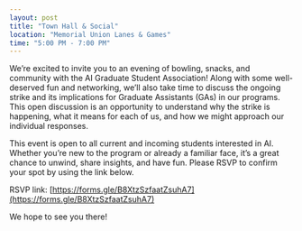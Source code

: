 ```yaml
---
layout: post
title: "Town Hall & Social"
location: "Memorial Union Lanes & Games"
time: "5:00 PM - 7:00 PM"
---
```


We’re excited to invite you to an evening of bowling, snacks, and community with the AI Graduate Student Association! Along with some well-deserved fun and networking, we’ll also take time to discuss the ongoing strike and its implications for Graduate Assistants (GAs) in our programs. This open discussion is an opportunity to understand why the strike is happening, what it means for each of us, and how we might approach our individual responses.

This event is open to all current and incoming students interested in AI. Whether you’re new to the program or already a familiar face, it’s a great chance to unwind, share insights, and have fun. Please RSVP to confirm your spot by using the link below.

RSVP link: [https://forms.gle/B8XtzSzfaatZsuhA7](https://forms.gle/B8XtzSzfaatZsuhA7)

We hope to see you there!
